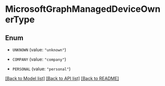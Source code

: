 # MicrosoftGraphManagedDeviceOwnerType

## Enum


* `UNKNOWN` (value: `"unknown"`)

* `COMPANY` (value: `"company"`)

* `PERSONAL` (value: `"personal"`)


[[Back to Model list]](../README.md#documentation-for-models) [[Back to API list]](../README.md#documentation-for-api-endpoints) [[Back to README]](../README.md)


